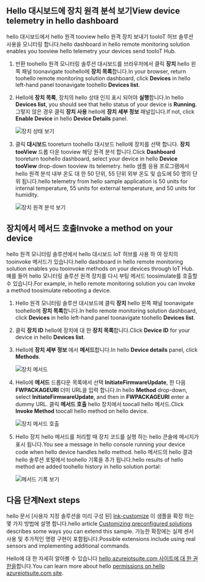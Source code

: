 ## <a name="view-device-telemetry-in-hello-dashboard"></a><span data-ttu-id="ff255-101">Hello 대시보드에 장치 원격 분석 보기</span><span class="sxs-lookup"><span data-stu-id="ff255-101">View device telemetry in hello dashboard</span></span>
<span data-ttu-id="ff255-102">hello 대시보드에서 hello 원격 tooview hello 원격 장치 보내기 tooIoT 허브 솔루션 사용을 모니터링 합니다.</span><span class="sxs-lookup"><span data-stu-id="ff255-102">hello dashboard in hello remote monitoring solution enables you tooview hello telemetry your devices send tooIoT Hub.</span></span>

1. <span data-ttu-id="ff255-103">반환 toohello 원격 모니터링 솔루션 대시보드를 브라우저에서 클릭 **장치** hello 왼쪽 패널 toonavigate toohello에 **장치 목록**합니다.</span><span class="sxs-lookup"><span data-stu-id="ff255-103">In your browser, return toohello remote monitoring solution dashboard, click **Devices** in hello left-hand panel toonavigate toohello **Devices list**.</span></span>
2. <span data-ttu-id="ff255-104">Hello에 **장치 목록**, 장치의 hello 상태 인지 표시 되어야 **실행**합니다.</span><span class="sxs-lookup"><span data-stu-id="ff255-104">In hello **Devices list**, you should see that hello status of your device is **Running**.</span></span> <span data-ttu-id="ff255-105">그렇지 않은 경우 클릭 **장치 사용** hello에 **장치 세부 정보** 패널입니다.</span><span class="sxs-lookup"><span data-stu-id="ff255-105">If not, click **Enable Device** in hello **Device Details** panel.</span></span>
   
    ![장치 상태 보기][18]
3. <span data-ttu-id="ff255-107">클릭 **대시보드** tooreturn toohello 대시보드 hello에 장치를 선택 합니다. **장치 tooView** 드롭 다운 tooview 해당 원격 분석 합니다.</span><span class="sxs-lookup"><span data-stu-id="ff255-107">Click **Dashboard** tooreturn toohello dashboard, select your device in hello **Device tooView** drop-down tooview its telemetry.</span></span> <span data-ttu-id="ff255-108">hello 샘플 응용 프로그램에서 hello 원격 분석 내부 온도 대 한 50 단위, 55 단위 외부 온도 및 습도에 50 명의 단위 됩니다.</span><span class="sxs-lookup"><span data-stu-id="ff255-108">hello telemetry from hello sample application is 50 units for internal temperature, 55 units for external temperature, and 50 units for humidity.</span></span>
   
    ![장치 원격 분석 보기][img-telemetry]

## <a name="invoke-a-method-on-your-device"></a><span data-ttu-id="ff255-110">장치에서 메서드 호출</span><span class="sxs-lookup"><span data-stu-id="ff255-110">Invoke a method on your device</span></span>
<span data-ttu-id="ff255-111">hello 원격 모니터링 솔루션에서 hello 대시보드 IoT 허브를 사용 하 여 장치의 tooinvoke 메서드가 있습니다.</span><span class="sxs-lookup"><span data-stu-id="ff255-111">hello dashboard in hello remote monitoring solution enables you tooinvoke methods on your devices through IoT Hub.</span></span> <span data-ttu-id="ff255-112">예를 들어 hello 모니터링 솔루션 원격 장치를 다시 부팅 메서드 toosimulate를 호출할 수 있습니다.</span><span class="sxs-lookup"><span data-stu-id="ff255-112">For example, in hello remote monitoring solution you can invoke a method toosimulate rebooting a device.</span></span>

1. <span data-ttu-id="ff255-113">Hello 원격 모니터링 솔루션 대시보드에 클릭 **장치** hello 왼쪽 패널 toonavigate toohello에 **장치 목록**합니다.</span><span class="sxs-lookup"><span data-stu-id="ff255-113">In hello remote monitoring solution dashboard, click **Devices** in hello left-hand panel toonavigate toohello **Devices list**.</span></span>
2. <span data-ttu-id="ff255-114">클릭 **장치 ID** hello에 장치에 대 한 **장치 목록**합니다.</span><span class="sxs-lookup"><span data-stu-id="ff255-114">Click **Device ID** for your device in hello **Devices list**.</span></span>
3. <span data-ttu-id="ff255-115">Hello에 **장치 세부 정보** 에서 **메서드**합니다.</span><span class="sxs-lookup"><span data-stu-id="ff255-115">In hello **Device details** panel, click **Methods**.</span></span>
   
    ![장치 메서드][13]
4. <span data-ttu-id="ff255-117">Hello에 **메서드** 드롭다운 목록에서 선택 **InitiateFirmwareUpdate**, 한 다음 **FWPACKAGEURI** 더미 URL을 입력 합니다.</span><span class="sxs-lookup"><span data-stu-id="ff255-117">In hello **Method** drop-down, select **InitiateFirmwareUpdate**, and then in **FWPACKAGEURI** enter a dummy URL.</span></span> <span data-ttu-id="ff255-118">클릭 **메서드 호출** hello 장치에서 toocall hello 메서드.</span><span class="sxs-lookup"><span data-stu-id="ff255-118">Click **Invoke Method** toocall hello method on hello device.</span></span>
   
    ![장치 메서드 호출][14]
   

5. <span data-ttu-id="ff255-120">Hello 장치 hello 메서드를 처리할 때 장치 코드를 실행 하는 hello 콘솔에 메시지가 표시 됩니다.</span><span class="sxs-lookup"><span data-stu-id="ff255-120">You see a message in hello console running your device code when hello device handles hello method.</span></span> <span data-ttu-id="ff255-121">hello 메서드의 hello 결과 hello 솔루션 포털에서 toohello 기록을 추가 됩니다.</span><span class="sxs-lookup"><span data-stu-id="ff255-121">hello results of hello method are added toohello history in hello solution portal:</span></span>

    ![메서드 기록 보기][img-method-history]

## <a name="next-steps"></a><span data-ttu-id="ff255-123">다음 단계</span><span class="sxs-lookup"><span data-stu-id="ff255-123">Next steps</span></span>
<span data-ttu-id="ff255-124">hello 문서 [사용자 지정 솔루션을 미리 구성 된] [ lnk-customize] 이 샘플을 확장 하는 몇 가지 방법에 설명 합니다.</span><span class="sxs-lookup"><span data-stu-id="ff255-124">hello article [Customizing preconfigured solutions][lnk-customize] describes some ways you can extend this sample.</span></span> <span data-ttu-id="ff255-125">가능한 확장에는 실제 센서 사용 및 추가적인 명령 구현이 포함됩니다.</span><span class="sxs-lookup"><span data-stu-id="ff255-125">Possible extensions include using real sensors and implementing additional commands.</span></span>

<span data-ttu-id="ff255-126">Hello에 대 한 자세히 알아볼 수 있습니다 [hello azureiotsuite.com 사이트에 대 한 권한을][lnk-permissions]합니다.</span><span class="sxs-lookup"><span data-stu-id="ff255-126">You can learn more about hello [permissions on hello azureiotsuite.com site][lnk-permissions].</span></span>

[13]: ./media/iot-suite-visualize-connecting/suite4.png
[14]: ./media/iot-suite-visualize-connecting/suite7-1.png
[18]: ./media/iot-suite-visualize-connecting/suite10.png
[img-telemetry]: ./media/iot-suite-visualize-connecting/telemetry.png
[img-method-history]: ./media/iot-suite-visualize-connecting/history.png
[lnk-customize]: ../articles/iot-suite/iot-suite-guidance-on-customizing-preconfigured-solutions.md
[lnk-permissions]: ../articles/iot-suite/iot-suite-permissions.md
